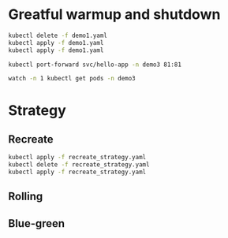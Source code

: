 # Greatful warmup and shutdown
```sh
kubectl delete -f demo1.yaml
kubectl apply -f demo1.yaml
kubectl apply -f demo1.yaml

kubectl port-forward svc/hello-app -n demo3 81:81

watch -n 1 kubectl get pods -n demo3
```

# Strategy
## Recreate
```sh
kubectl apply -f recreate_strategy.yaml
kubectl delete -f recreate_strategy.yaml
kubectl apply -f recreate_strategy.yaml
```
## Rolling 
## Blue-green